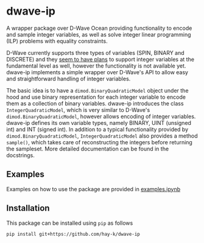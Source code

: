 # dwave-ip
A wrapper package over D-Wave Ocean providing functionality to encode and sample integer variables, as well as solve integer linear programming (ILP) problems with equality constraints.

D-Wave currently supports three types of variables (SPIN, BINARY and DISCRETE) and they [seem to have plans](https://github.com/dwavesystems/dimod/issues/664) to support integer variables at the fundamental level as well, however the functionality is not available yet. dwave-ip implements a simple wrapper over D-Wave's API to allow easy and straightforward handling of integer variables.

The basic idea is to have a `dimod.BinaryQuadraticModel` object under the hood and use binary representation for each integer variable to encode them as a collection of binary variables. dwave-ip introduces the class `IntegerQuadraticModel`, which is very similar to D-Wave's `dimod.BinaryQuadraticModel`, however allows encoding of integer variables. dwave-ip defines its own variable types, namely BINARY, UINT (unsigned int) and INT (signed int). In addition to a typical functionality provided by `dimod.BinaryQuadraticModel`, `IntegerQuadraticModel` also provides a method `sample()`, which takes care of reconstructing the integers before returning the sampleset. More detailed documentation can be found in the docstrings.

## Examples
Examples on how to use the package are provided in [examples.ipynb](examples.ipynb)

## Installation
This package can be installed using `pip` as follows

`pip install git+https://github.com/hay-k/dwave-ip`
